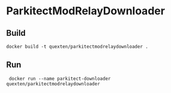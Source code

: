# ParkitectModRelayDownloader

## Build
``` docker build -t quexten/parkitectmodrelaydownloader . ```

## Run
``` docker run --name parkitect-downloader quexten/parkitectmodrelaydownloader```
